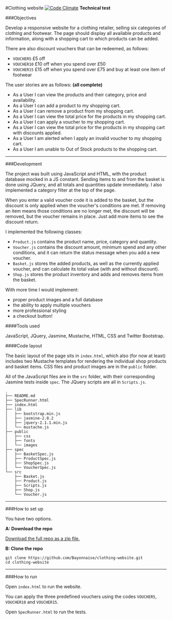#Clothing website [![Code Climate](https://codeclimate.com/github/Bayonnaise/clothing-website/badges/gpa.svg)](https://codeclimate.com/github/Bayonnaise/clothing-website)
**Technical test**

###Objectives

Develop a responsive website for a clothing retailer, selling six categories of clothing and footwear. The page should display all available products and information, along with a shopping cart to which products can be added.

There are also discount vouchers that can be redeemed, as follows:
- `VOUCHER5`  £5 off
- `VOUCHER10` £10 off when you spend over £50
- `VOUCHER15` £15 off when you spend over £75 and buy at least one item of footwear

The user stories are as follows: **(all complete)**
- As a User I can view the products and their category, price and availability.
- As a User I can add a product to my shopping cart.
- As a User I can remove a product from my shopping cart.
- As a User I can view the total price for the products in my shopping cart.
- As a User I can apply a voucher to my shopping cart.
- As a User I can view the total price for the products in my shopping cart with discounts applied.
- As a User I am alerted when I apply an invalid voucher to my shopping cart.
- As a User I am unable to Out of Stock products to the shopping cart.

---

###Development

The project was built using JavaScript and HTML, with the product database mocked in a JS constant. Sending items to and from the basket is done using JQuery, and all totals and quantities update immediately. I also implemented a category filter at the top of the page.

When you enter a valid voucher code it is added to the basket, but the discount is only applied when the voucher's conditions are met. If removing an item means those conditions are no longer met, the discount will be removed, but the voucher remains in place. Just add more items to see the discount return.

I implemented the following classes:
- `Product.js` contains the product name, price, category and quantity.
- `Voucher.js` contains the discount amount, minimum spend and any other conditions, and it can return the status message when you add a new voucher.
- `Basket.js` stores the added products, as well as the currently applied voucher, and can calculate its total value (with and without discount).
- `Shop.js` stores the product inventory and adds and removes items from the basket.

With more time I would implement:
- proper product images and a full database
- the ability to apply multiple vouchers
- more professional styling
- a checkout button!

####Tools used

JavaScript, JQuery, Jasmine, Mustache, HTML, CSS and Twitter Bootstrap.

####Code layout

The basic layout of the page sits in `index.html`, which also (for now at least) includes two Mustache templates for rendering the individual shop products and basket items. CSS files and product images are in the `public` folder.

All of the JavaScript files are in the `src` folder, with their corresponding Jasmine tests inside `spec`. The JQuery scripts are all in `Scripts.js`.

```shell
.
├── README.md
├── SpecRunner.html
├── index.html
├── lib
│   ├── bootstrap.min.js
│   ├── jasmine-2.0.2
│   ├── jquery-2.1.1.min.js
│   └── mustache.js
├── public
│   ├── css
│   ├── fonts
│   └── images
├── spec
│   ├── BasketSpec.js
│   ├── ProductSpec.js
│   ├── ShopSpec.js
│   └── VoucherSpec.js
└── src
    ├── Basket.js
    ├── Product.js
    ├── Scripts.js
    ├── Shop.js
    └── Voucher.js
```

---

###How to set up

You have two options.

**A: Download the repo**

[Download the full repo as a zip file.](https://github.com/Bayonnaise/clothing-website/archive/master.zip)

**B: Clone the repo**

```shell
git clone https://github.com/Bayonnaise/clothing-website.git
cd clothing-website
```

---

###How to run

Open `index.html` to run the website.

You can apply the three predefined vouchers using the codes `VOUCHER5`, `VOUCHER10` and `VOUCHER15`.

Open `SpecRunner.html` to run the tests.